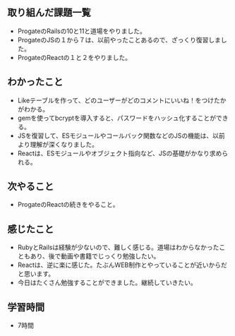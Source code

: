 ## 取り組んだ課題一覧
- ProgateのRailsの10と11と道場をやりました。
- ProgateのJSの１から７は、以前やったことあるので、ざっくり復習しました。
- ProgateのReactの１と２をやりました。
## わかったこと
- Likeテーブルを作って、どのユーザーがどのコメントにいいね！をつけたかがわかる。
- gemを使ってbcryptを導入すると、パスワードをハッシュ化することができる。
- JSを復習して、ESモジュールやコールバック関数などのJSの機能は、以前より理解が深くなりました。
- Reactは、ESモジュールやオブジェクト指向など、JSの基礎がかなり求められる。
## 次やること
- ProgateのReactの続きをやること。
## 感じたこと
- RubyとRailsは経験が少ないので、難しく感じる。道場はわからなかったこともあり、後で動画や書籍でじっくり勉強したい。
- Reactは、逆に楽に感じた。たぶんWEB制作とやっていることが近いからだと思います。
- 今日はたくさん勉強することができました。継続していきたい。
## 学習時間
- 7時間
